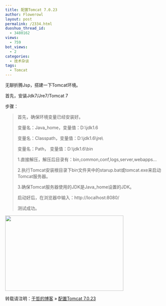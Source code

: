 ```yaml
---
title: 配置Tomcat 7.0.23
author: Flowerowl
layout: post
permalink: /2334.html
duoshuo_thread_id:
  - 3480162
views:
  - 759
bot_views:
  - 2
categories:
  - 技术杂谈
tags:
  - Tomcat
---
```

无聊折腾Jsp，搭建一下Tomcat环境。

首先，安装Jdk7/Jre7/Tomcat 7

步骤：

> 首先，确保环境变量已经安装好。
> 
> 变量名：Java_home，变量值：D:\jdk1.6
> 
> 变量名：Classpath，变量值：D:\jdk1.6\jre\
> 
> 变量名：Path， 变量值：D:\jdk1.6\bin
> 
> 1.直接解压，解压后目录有：bin,common,conf,logs,server,webapps&#8230;
> 
> 2.执行Tomcat安装根目录下bin文件夹中的starup.bat或tomcat.exe来启动Tomcat服务器。
> 
> 3.确保Tomcat服务器使用的JDK是Java_home设置的JDK。
> 
> 启动好后，在浏览器中输入：http://localhost:8080/
> 
> 测试成功。

[<img class="alignnone size-full wp-image-2335" title="tomcat" src="http://lazynight.me/wp-content/uploads/2012/06/tomcat.gif" alt="" width="379" height="241" />][1]

转载请注明：[于哲的博客][2] &raquo; [配置Tomcat 7.0.23][3]

 [1]: http://lazynight.me/wp-content/uploads/2012/06/tomcat.gif
 [2]: http://localhost/wordpress
 [3]: http://localhost/wordpress/2334.html